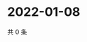# 2022-01-08

共 0 条

<!-- BEGIN WEIBO -->
<!-- 最后更新时间 Sat Jan 08 2022 21:22:14 GMT+0800 (China Standard Time) -->

<!-- END WEIBO -->
